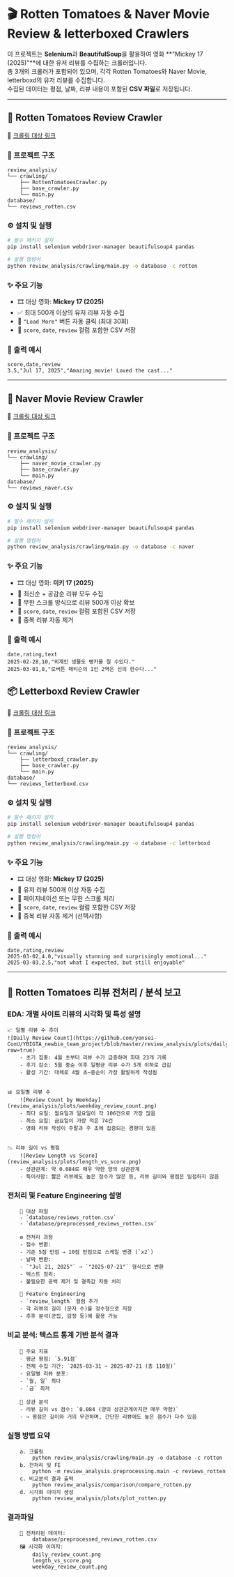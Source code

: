 # 🎬 Rotten Tomatoes & Naver Movie Review & letterboxed Crawlers

이 프로젝트는 **Selenium**과 **BeautifulSoup**을 활용하여 영화 **"Mickey 17 (2025)"**에 대한 유저 리뷰를 수집하는 크롤러입니다.  
총 3개의 크롤러가 포함되어 있으며, 각각 Rotten Tomatoes와 Naver Movie, letterboxd의 유저 리뷰를 수집합니다.  
수집된 데이터는 평점, 날짜, 리뷰 내용이 포함된 **CSV 파일**로 저장됩니다.

---

## 🍅 Rotten Tomatoes Review Crawler

🔗 [크롤링 대상 링크](https://www.rottentomatoes.com/m/mickey_17/reviews?type=user)

### 📁 프로젝트 구조
```
review_analysis/
└── crawling/
    ├── RottenTomatoesCrawler.py
    ├── base_crawler.py
    └── main.py
database/
└── reviews_rotten.csv
```

### ⚙️ 설치 및 실행

```bash
# 필수 패키지 설치
pip install selenium webdriver-manager beautifulsoup4 pandas

# 실행 명령어
python review_analysis/crawling/main.py -o database -c rotten
```

### ✨ 주요 기능
- 🎞️ 대상 영화: **Mickey 17 (2025)**
- ✅ 최대 500개 이상의 유저 리뷰 자동 수집
- 🔁 `"Load More"` 버튼 자동 클릭 (최대 30회)
- 📄 `score`, `date`, `review` 컬럼 포함한 CSV 저장

### 📌 출력 예시
```
score,date,review
3.5,"Jul 17, 2025","Amazing movie! Loved the cast..."
```

---

## 🎥 Naver Movie Review Crawler

🔗 [크롤링 대상 링크](https://search.naver.com/search.naver?where=nexearch&sm=tab_etc&mra=bkEw&pkid=68&os=29816634&qvt=0&query=미키%2017%20관람평)

### 📁 프로젝트 구조
```
review_analysis/
└── crawling/
    ├── naver_movie_crawler.py
    ├── base_crawler.py
    └── main.py
database/
└── reviews_naver.csv
```

### ⚙️ 설치 및 실행

```bash
# 필수 패키지 설치
pip install selenium webdriver-manager beautifulsoup4 pandas

# 실행 명령어
python review_analysis/crawling/main.py -o database -c naver
```

### ✨ 주요 기능
- 🎞️ 대상 영화: **미키 17 (2025)**
- 🔄 최신순 + 공감순 리뷰 모두 수집
- 📜 무한 스크롤 방식으로 리뷰 500개 이상 확보
- 📄 `score`, `date`, `review` 컬럼 포함된 CSV 저장
- 🚫 중복 리뷰 자동 제거

### 📌 출력 예시
```
date,rating,text
2025-02-28,10,"외계인 생물도 뻥카를 칠 수있다."
2025-03-01,8,"로버튼 패티슨의 1인 2역은 신의 한수다..."
```

## 📦 Letterboxd Review Crawler

🔗 [크롤링 대상 링크](<Letterboxd 영화 리뷰 페이지 링크>)

### 📁 프로젝트 구조
```
review_analysis/
└── crawling/
    ├── letterboxd_crawler.py
    ├── base_crawler.py
    └── main.py
database/
└── reviews_letterboxd.csv
```

### ⚙️ 설치 및 실행

```bash
# 필수 패키지 설치
pip install selenium webdriver-manager beautifulsoup4 pandas

# 실행 명령어
python review_analysis/crawling/main.py -o database -c letterboxd
```

### ✨ 주요 기능
- 🎞️ 대상 영화: **Mickey 17 (2025)**
- 🧭 유저 리뷰 500개 이상 자동 수집
- 🔁 페이지네이션 또는 무한 스크롤 처리
- 📄 `score`, `date`, `review` 컬럼 포함한 CSV 저장
- 🚫 중복 리뷰 자동 제거 (선택사항)

### 📌 출력 예시
```
date,rating,review
2025-03-02,4.0,"visually stunning and surprisingly emotional..."
2025-03-03,2.5,"not what I expected, but still enjoyable"
```
----------------------------------------------------------------------------------------
## 🧪 Rotten Tomatoes 리뷰 전처리 / 분석 보고<br>
### EDA: 개별 사이트 리뷰의 시각화 및 특성 설명
```
📈 일별 리뷰 수 추이
![Daily Review Count](https://github.com/yonsei-ConU/YBIGTA_newbie_team_project/blob/master/review_analysis/plots/daily_review_count.png?raw=true)
    - 초기 집중: 4월 초부터 리뷰 수가 급증하며 최대 23개 기록  
    - 후기 감소: 5월 중순 이후 일평균 리뷰 수가 5개 이하로 급감  
    - 활성 기간: 대체로 4월 초~중순이 가장 활발하게 작성됨


📊 요일별 리뷰 수  
    ![Review Count by Weekday](review_analysis/plots/weekday_review_count.png)  
    - 최다 요일: 월요일과 일요일이 각 106건으로 가장 많음  
    - 최소 요일: 금요일이 가장 적은 74건  
    - 영화 리뷰 작성이 주말과 주 초에 집중되는 경향이 있음


📉 리뷰 길이 vs 평점  
    ![Review Length vs Score](review_analysis/plots/length_vs_score.png)  
    - 상관관계: 약 0.084로 매우 약한 양의 상관관계  
    - 특이사항: 짧은 리뷰에도 높은 점수가 많은 등, 리뷰 길이와 평점은 밀접하지 않음

```
### 전처리 및 Feature Engineering 설명
```
    📂 대상 파일 
    - `database/reviews_rotten.csv`  
    - `database/preprocessed_reviews_rotten.csv`

    ⚙️ 전처리 과정  
    - 점수 변환:  
    - 기존 5점 만점 → 10점 만점으로 스케일 변경 (`x2`)
    - 날짜 변환:  
    - `"Jul 21, 2025"` → `"2025-07-21"` 형식으로 변환 
    - 텍스트 정리:  
    - 불필요한 공백 제거 및 결측값 자동 처리

    🧠 Feature Engineering  
    - `review_length` 컬럼 추가  
    - 각 리뷰의 길이 (문자 수)를 정수형으로 저장
    - 추후 분석(군집, 감정 등)에 활용 가능
```

### 비교 분석: 텍스트 통계 기반 분석 결과
```
    📌 주요 지표  
    - 평균 평점: `5.91점`  
    - 전체 수집 기간: `2025-03-31 ~ 2025-07-21 (총 110일)`  
    - 요일별 리뷰 분포:  
    - `월, 일` 최다  
    - `금` 최저  

    📌 상관 분석 
    - 리뷰 길이 vs 점수: `0.084 (양의 상관관계이지만 매우 약함)`  
    - → 평점은 길이와 거의 무관하며, 간단한 리뷰에도 높은 점수가 다수 있음
```

### 실행 방법 요약
```
    a. 크롤링
        python review_analysis/crawling/main.py -o database -c rotten
    b. 전처리 및 FE
        python -m review_analysis.preprocessing.main -c reviews_rotten
    c. 비교분석 결과 출력
        python review_analysis/comparison/compare_rotten.py
    d. 시각화 이미지 생성
        python review_analysis/plots/plot_rotten.py
```

### 결과파일
```
    📄 전처리된 데이터: 
        database/preprocessed_reviews_rotten.csv
    🖼️ 시각화 이미지:
        daily_review_count.png
        length_vs_score.png
        weekday_review_count.png
```
